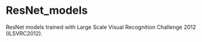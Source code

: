 # ResNet_models
ResNet models trained with Large Scale Visual Recognition Challenge 2012 (ILSVRC2012).
